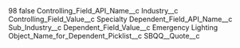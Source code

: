 <?xml version="1.0" encoding="UTF-8"?>
<CustomMetadata xmlns="http://soap.sforce.com/2006/04/metadata" xmlns:xsi="http://www.w3.org/2001/XMLSchema-instance" xmlns:xsd="http://www.w3.org/2001/XMLSchema">
    <label>98</label>
    <protected>false</protected>
    <values>
        <field>Controlling_Field_API_Name__c</field>
        <value xsi:type="xsd:string">Industry__c</value>
    </values>
    <values>
        <field>Controlling_Field_Value__c</field>
        <value xsi:type="xsd:string">Specialty</value>
    </values>
    <values>
        <field>Dependent_Field_API_Name__c</field>
        <value xsi:type="xsd:string">Sub_Industry__c</value>
    </values>
    <values>
        <field>Dependent_Field_Value__c</field>
        <value xsi:type="xsd:string">Emergency Lighting</value>
    </values>
    <values>
        <field>Object_Name_for_Dependent_Picklist__c</field>
        <value xsi:type="xsd:string">SBQQ__Quote__c</value>
    </values>
</CustomMetadata>
